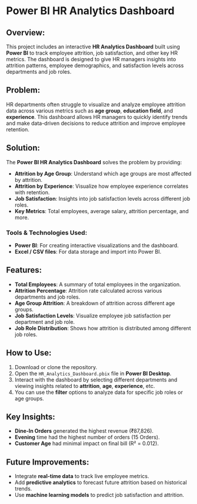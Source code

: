 # Power BI HR Analytics Dashboard

## Overview:
This project includes an interactive **HR Analytics Dashboard** built using **Power BI** to track employee attrition, job satisfaction, and other key HR metrics. The dashboard is designed to give HR managers insights into attrition patterns, employee demographics, and satisfaction levels across departments and job roles. 

## Problem:
HR departments often struggle to visualize and analyze employee attrition data across various metrics such as **age group**, **education field**, and **experience**. This dashboard allows HR managers to quickly identify trends and make data-driven decisions to reduce attrition and improve employee retention.

## Solution:
The **Power BI HR Analytics Dashboard** solves the problem by providing:
- **Attrition by Age Group**: Understand which age groups are most affected by attrition.
- **Attrition by Experience**: Visualize how employee experience correlates with retention.
- **Job Satisfaction**: Insights into job satisfaction levels across different job roles.
- **Key Metrics**: Total employees, average salary, attrition percentage, and more.

### Tools & Technologies Used:
- **Power BI**: For creating interactive visualizations and the dashboard.
- **Excel / CSV files**: For data storage and import into Power BI.

## Features:
- **Total Employees**: A summary of total employees in the organization.
- **Attrition Percentage**: Attrition rate calculated across various departments and job roles.
- **Age Group Attrition**: A breakdown of attrition across different age groups.
- **Job Satisfaction Levels**: Visualize employee job satisfaction per department and job role.
- **Job Role Distribution**: Shows how attrition is distributed among different job roles.

## How to Use:
1. Download or clone the repository.
2. Open the `HR_Analytics_Dashboard.pbix` file in **Power BI Desktop**.
3. Interact with the dashboard by selecting different departments and viewing insights related to **attrition**, **age**, **experience**, etc.
4. You can use the **filter** options to analyze data for specific job roles or age groups.

## Key Insights:
- **Dine-In Orders** generated the highest revenue (₹87,826).
- **Evening** time had the highest number of orders (15 Orders).
- **Customer Age** had minimal impact on final bill (R² = 0.012).

## Future Improvements:
- Integrate **real-time data** to track live employee metrics.
- Add **predictive analytics** to forecast future attrition based on historical trends.
- Use **machine learning models** to predict job satisfaction and attrition.
